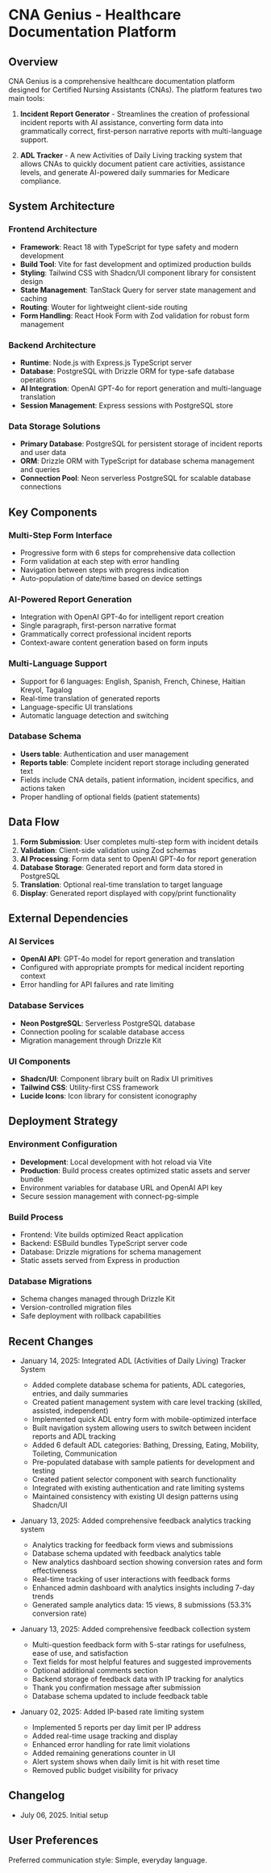 # CNA Genius - Healthcare Documentation Platform

## Overview
CNA Genius is a comprehensive healthcare documentation platform designed for Certified Nursing Assistants (CNAs). The platform features two main tools:

1. **Incident Report Generator** - Streamlines the creation of professional incident reports with AI assistance, converting form data into grammatically correct, first-person narrative reports with multi-language support.

2. **ADL Tracker** - A new Activities of Daily Living tracking system that allows CNAs to quickly document patient care activities, assistance levels, and generate AI-powered daily summaries for Medicare compliance.

## System Architecture

### Frontend Architecture
- **Framework**: React 18 with TypeScript for type safety and modern development
- **Build Tool**: Vite for fast development and optimized production builds
- **Styling**: Tailwind CSS with Shadcn/UI component library for consistent design
- **State Management**: TanStack Query for server state management and caching
- **Routing**: Wouter for lightweight client-side routing
- **Form Handling**: React Hook Form with Zod validation for robust form management

### Backend Architecture
- **Runtime**: Node.js with Express.js TypeScript server
- **Database**: PostgreSQL with Drizzle ORM for type-safe database operations
- **AI Integration**: OpenAI GPT-4o for report generation and multi-language translation
- **Session Management**: Express sessions with PostgreSQL store

### Data Storage Solutions
- **Primary Database**: PostgreSQL for persistent storage of incident reports and user data
- **ORM**: Drizzle ORM with TypeScript for database schema management and queries
- **Connection Pool**: Neon serverless PostgreSQL for scalable database connections

## Key Components

### Multi-Step Form Interface
- Progressive form with 6 steps for comprehensive data collection
- Form validation at each step with error handling
- Navigation between steps with progress indication
- Auto-population of date/time based on device settings

### AI-Powered Report Generation
- Integration with OpenAI GPT-4o for intelligent report creation
- Single paragraph, first-person narrative format
- Grammatically correct professional incident reports
- Context-aware content generation based on form inputs

### Multi-Language Support
- Support for 6 languages: English, Spanish, French, Chinese, Haitian Kreyol, Tagalog
- Real-time translation of generated reports
- Language-specific UI translations
- Automatic language detection and switching

### Database Schema
- **Users table**: Authentication and user management
- **Reports table**: Complete incident report storage including generated text
- Fields include CNA details, patient information, incident specifics, and actions taken
- Proper handling of optional fields (patient statements)

## Data Flow

1. **Form Submission**: User completes multi-step form with incident details
2. **Validation**: Client-side validation using Zod schemas
3. **AI Processing**: Form data sent to OpenAI GPT-4o for report generation
4. **Database Storage**: Generated report and form data stored in PostgreSQL
5. **Translation**: Optional real-time translation to target language
6. **Display**: Generated report displayed with copy/print functionality

## External Dependencies

### AI Services
- **OpenAI API**: GPT-4o model for report generation and translation
- Configured with appropriate prompts for medical incident reporting context
- Error handling for API failures and rate limiting

### Database Services
- **Neon PostgreSQL**: Serverless PostgreSQL database
- Connection pooling for scalable database access
- Migration management through Drizzle Kit

### UI Components
- **Shadcn/UI**: Component library built on Radix UI primitives
- **Tailwind CSS**: Utility-first CSS framework
- **Lucide Icons**: Icon library for consistent iconography

## Deployment Strategy

### Environment Configuration
- **Development**: Local development with hot reload via Vite
- **Production**: Build process creates optimized static assets and server bundle
- Environment variables for database URL and OpenAI API key
- Secure session management with connect-pg-simple

### Build Process
- Frontend: Vite builds optimized React application
- Backend: ESBuild bundles TypeScript server code
- Database: Drizzle migrations for schema management
- Static assets served from Express in production

### Database Migrations
- Schema changes managed through Drizzle Kit
- Version-controlled migration files
- Safe deployment with rollback capabilities

## Recent Changes
- January 14, 2025: Integrated ADL (Activities of Daily Living) Tracker System
  - Added complete database schema for patients, ADL categories, entries, and daily summaries
  - Created patient management system with care level tracking (skilled, assisted, independent)
  - Implemented quick ADL entry form with mobile-optimized interface
  - Built navigation system allowing users to switch between incident reports and ADL tracking
  - Added 6 default ADL categories: Bathing, Dressing, Eating, Mobility, Toileting, Communication
  - Pre-populated database with sample patients for development and testing
  - Created patient selector component with search functionality
  - Integrated with existing authentication and rate limiting systems
  - Maintained consistency with existing UI design patterns using Shadcn/UI

- January 13, 2025: Added comprehensive feedback analytics tracking system
  - Analytics tracking for feedback form views and submissions
  - Database schema updated with feedback analytics table
  - New analytics dashboard section showing conversion rates and form effectiveness
  - Real-time tracking of user interactions with feedback forms
  - Enhanced admin dashboard with analytics insights including 7-day trends
  - Generated sample analytics data: 15 views, 8 submissions (53.3% conversion rate)

- January 13, 2025: Added comprehensive feedback collection system
  - Multi-question feedback form with 5-star ratings for usefulness, ease of use, and satisfaction
  - Text fields for most helpful features and suggested improvements
  - Optional additional comments section
  - Backend storage of feedback data with IP tracking for analytics
  - Thank you confirmation message after submission
  - Database schema updated to include feedback table

- January 02, 2025: Added IP-based rate limiting system
  - Implemented 5 reports per day limit per IP address
  - Added real-time usage tracking and display
  - Enhanced error handling for rate limit violations
  - Added remaining generations counter in UI
  - Alert system shows when daily limit is hit with reset time
  - Removed public budget visibility for privacy

## Changelog
- July 06, 2025. Initial setup

## User Preferences
Preferred communication style: Simple, everyday language.